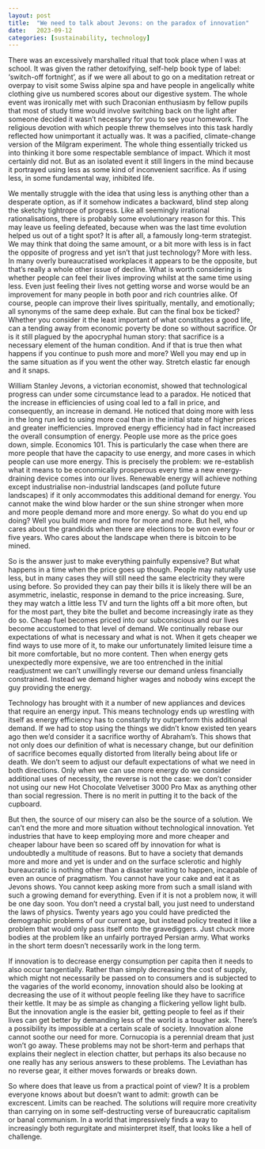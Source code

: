 ```yaml
---
layout: post
title:  "We need to talk about Jevons: on the paradox of innovation"
date:   2023-09-12
categories: [sustainability, technology]
---
```


There was an excessively marshalled ritual that took place when I was at school. It was given the rather detoxifying, self-help book type of label: ‘switch-off fortnight’, as if we were all about to go on a meditation retreat or overpay to visit some Swiss alpine spa and have people in angelically white clothing give us numbered scores about our digestive system. The whole event was ironically met with such Draconian enthusiasm by fellow pupils that most of study time would involve switching back on the light after someone decided it wasn’t necessary for you to see your homework. The religious devotion with which people threw themselves into this task hardly reflected how unimportant it actually was. It was a pacified, climate-change version of the Milgram experiment. The whole thing essentially tricked us into thinking it bore some respectable semblance of impact. Which it most certainly did not. But as an isolated event it still lingers in the mind because it portrayed using less as some kind of inconvenient sacrifice. As if using less, in some fundamental way, inhibited life.

We mentally struggle with the idea that using less is anything other than a desperate option, as if it somehow indicates a backward, blind step along the sketchy tightrope of progress. Like all seemingly irrational rationalisations, there is probably some evolutionary reason for this. This may leave us feeling defeated, because when was the last time evolution helped us out of a tight spot? It is after all, a famously long-term strategist. We may think that doing the same amount, or a bit more with less is in fact the opposite of progress and yet isn’t that just technology? More with less. In many overly bureaucratised workplaces it appears to be the opposite, but that’s really a whole other issue of decline. What is worth considering is whether people can feel their lives improving whilst at the same time using less. Even just feeling their lives not getting worse and worse would be an improvement for many people in both poor and rich countries alike. Of course, people can improve their lives spiritually, mentally, and emotionally; all synonyms of the same deep exhale. But can the final box be ticked? Whether you consider it the least important of what constitutes a good life, can a tending away from economic poverty be done so without sacrifice. Or is it still plagued by the apocryphal human story: that sacrifice is a necessary element of the human condition. And if that is true then what happens if you continue to push more and more? Well you may end up in the same situation as if you went the other way. Stretch elastic far enough and it snaps. 

William Stanley Jevons, a victorian economist, showed that technological progress can under some circumstance lead to a paradox. He noticed that the increase in efficiencies of using coal led to a fall in price, and consequently, an increase in demand. He noticed that doing more with less in the long run led to using more coal than in the initial state of higher prices and greater inefficiencies. Improved energy efficiency had in fact increased the overall consumption of energy. People use more as the price goes down, simple. Economics 101. This is particularly the case when there are more people that have the capacity to use energy, and more cases in which people can use more energy. This is precisely the problem: we re-establish what it means to be economically prosperous every time a new energy-draining device comes into our lives. Renewable energy will achieve nothing except industrialise non-industrial landscapes (and pollute future landscapes) if it only accommodates this additional demand for energy. You cannot make the wind blow harder or the sun shine stronger when more and more people demand more and more energy. So what do you end up doing? Well you build more and more for more and more. But hell, who cares about the grandkids when there are elections to be won every four or five years. Who cares about the landscape when there is bitcoin to be mined. 

So is the answer just to make everything painfully expensive? But what happens in a time when the price goes up though. People may naturally use less, but in many cases they will still need the same electricity they were using before. So provided they can pay their bills it is likely there will be an asymmetric, inelastic, response in demand to the price increasing. Sure, they may watch a little less TV and turn the lights off a bit more often, but for the most part, they bite the bullet and become increasingly irate as they do so. Cheap fuel becomes priced into our subconscious and our lives become accustomed to that level of demand. We continually rebase our expectations of what is necessary and what is not. When it gets cheaper we find ways to use more of it, to make our unfortunately limited leisure time a bit more comfortable, but no more content. Then when energy gets unexpectedly more expensive, we are too entrenched in the initial readjustment we can’t unwillingly reverse our demand unless financially constrained. Instead we demand higher wages and nobody wins except the guy providing the energy. 

Technology has brought with it a number of new appliances and devices that require an energy input. This means technology ends up wrestling with itself as energy efficiency has to constantly try outperform this additional demand. If we had to stop using the things we didn’t know existed ten years ago then we’d consider it a sacrifice worthy of Abraham’s. This shows that not only does our definition of what is necessary change, but our definition of sacrifice becomes equally distorted from literally being about life or death. We don’t seem to adjust our default expectations of what we need in both directions. Only when we can use more energy do we consider additional uses of necessity, the reverse is not the case: we don’t consider not using our new Hot Chocolate Velvetiser 3000 Pro Max as anything other than social regression. There is no merit in putting it to the back of the cupboard.

But then, the source of our misery can also be the source of a solution. We can’t end the more and more situation without technological innovation. Yet industries that have to keep employing more and more cheaper and cheaper labour have been so scared off by innovation for what is undoubtedly a multitude of reasons. But to have a society that demands more and more and yet is under and on the surface sclerotic and highly bureaucratic is nothing other than a disaster waiting to happen, incapable of even an ounce of pragmatism. You cannot have your cake and eat it as Jevons shows. You cannot keep asking more from such a small island with such a growing demand for everything. Even if it is not a problem now, it will be one day soon. You don’t need a crystal ball, you just need to understand the laws of physics. Twenty years ago you could have predicted the demographic problems of our current age, but instead policy treated it like a problem that would only pass itself onto the gravediggers. Just chuck more bodies at the problem like an unfairly portrayed Persian army. What works in the short term doesn’t necessarily work in the long term. 

If innovation is to decrease energy consumption per capita then it needs to also occur tangentially. Rather than simply decreasing the cost of supply, which might not necessarily be passed on to consumers and is subjected to the vagaries of the world economy, innovation should also be looking at decreasing the use of it without people feeling like they have to sacrifice their kettle. It may be as simple as changing a flickering yellow light bulb. But the innovation angle is the easier bit, getting people to feel as if their lives can get better by demanding less of the world is a tougher ask. There’s a possibility its impossible at a certain scale of society. Innovation alone cannot soothe our need for more. Cornucopia is a perennial dream that just won’t go away. These problems may not be short-term and perhaps that explains their neglect in election chatter, but perhaps its also because no one really has any serious answers to these problems. The Leviathan has no reverse gear, it either moves forwards or breaks down. 

So where does that leave us from a practical point of view? It is a problem everyone knows about but doesn’t want to admit: growth can be excrescent. Limits can be reached. The solutions will require more creativity than carrying on in some self-destructing verse of bureaucratic capitalism or banal communism. In a world that impressively finds a way to increasingly both regurgitate and misinterpret itself, that looks like a hell of challenge. 
